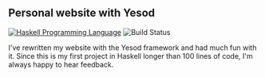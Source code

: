 Personal website with Yesod
---------------------------
[![Haskell Programming Language](https://img.shields.io/badge/language-Haskell-blue.svg)](http://www.haskell.org)
![Build Status](https://github.com/pSub/pascal-wittmann.de/actions/workflows/build.yml/badge.svg)


I've rewritten my website with the Yesod framework
and had much fun with it. Since this is my first
project in Haskell longer than 100 lines of code,
I'm always happy to hear feedback.
